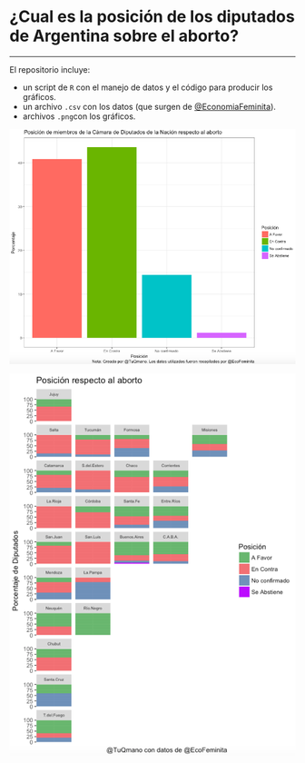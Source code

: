 # ¿Cual es la posición de los diputados de Argentina sobre el aborto?
---


El repositorio incluye:
* un script de `R` con el manejo de datos y el código para producir los gráficos. 
* un archivo `.csv` con los datos (que surgen de [@EconomiaFeminita](https://twitter.com/EcoFeminita/)).
* archivos `.png`con los gráficos. 

![plot1](https://github.com/TuQmano/geofacet_ARG/blob/master/ARGENTINA/ABORTO/plot1.png)


![plot2](https://github.com/TuQmano/geofacet_ARG/blob/master/ARGENTINA/ABORTO/plot2.png)
